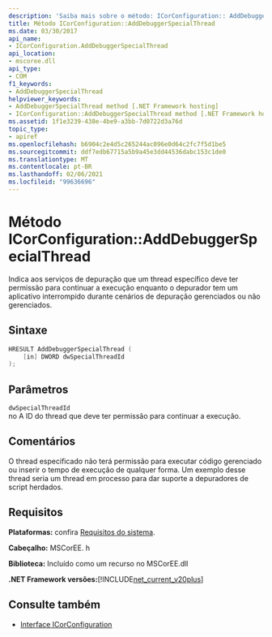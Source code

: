 ```yaml
---
description: 'Saiba mais sobre o método: ICorConfiguration:: AddDebuggerSpecialThread'
title: Método ICorConfiguration::AddDebuggerSpecialThread
ms.date: 03/30/2017
api_name:
- ICorConfiguration.AddDebuggerSpecialThread
api_location:
- mscoree.dll
api_type:
- COM
f1_keywords:
- AddDebuggerSpecialThread
helpviewer_keywords:
- AddDebuggerSpecialThread method [.NET Framework hosting]
- ICorConfiguration::AddDebuggerSpecialThread method [.NET Framework hosting]
ms.assetid: 1f1e3239-438e-4be9-a3bb-7d0722d3a76d
topic_type:
- apiref
ms.openlocfilehash: b6904c2e4d5c265244ac096e0d64c2fc7f5d1be5
ms.sourcegitcommit: ddf7edb67715a5b9a45e3dd44536dabc153c1de0
ms.translationtype: MT
ms.contentlocale: pt-BR
ms.lasthandoff: 02/06/2021
ms.locfileid: "99636696"
---
```

# <a name="icorconfigurationadddebuggerspecialthread-method"></a>Método ICorConfiguration::AddDebuggerSpecialThread

Indica aos serviços de depuração que um thread específico deve ter permissão para continuar a execução enquanto o depurador tem um aplicativo interrompido durante cenários de depuração gerenciados ou não gerenciados.  
  
## <a name="syntax"></a>Sintaxe  
  
```cpp  
HRESULT AddDebuggerSpecialThread (  
    [in] DWORD dwSpecialThreadId  
);  
```  
  
## <a name="parameters"></a>Parâmetros  

 `dwSpecialThreadId`  
 no A ID do thread que deve ter permissão para continuar a execução.  
  
## <a name="remarks"></a>Comentários  

 O thread especificado não terá permissão para executar código gerenciado ou inserir o tempo de execução de qualquer forma. Um exemplo desse thread seria um thread em processo para dar suporte a depuradores de script herdados.  
  
## <a name="requirements"></a>Requisitos  

 **Plataformas:** confira [Requisitos do sistema](../../get-started/system-requirements.md).  
  
 **Cabeçalho:** MSCorEE. h  
  
 **Biblioteca:** Incluído como um recurso no MSCorEE.dll  
  
 **.NET Framework versões:**[!INCLUDE[net_current_v20plus](../../../../includes/net-current-v20plus-md.md)]  
  
## <a name="see-also"></a>Consulte também

- [Interface ICorConfiguration](icorconfiguration-interface.md)
